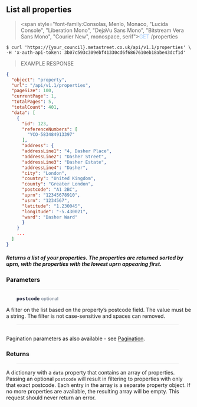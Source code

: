 ## List all properties

> <span style="font-family:Consolas, Menlo, Monaco, \"Lucida Console\", \"Liberation Mono\", \"DejaVu Sans Mono\", \"Bitstream Vera Sans Mono\", \"Courier New\", monospace, serif"><span style="color:#a4cdfe">GET</span> /properties</span>

```shell
$ curl 'https://{your_council}.metastreet.co.uk/api/v1.1/properties' \
-H 'x-auth-api-token: 3b07c593c309ebf41330cd6f6867610eb18abe43dcf1d'
```

> EXAMPLE RESPONSE

```json
{
  "object": "property",
  "url": "/api/v1.1/properties",
  "pageSize": 100,
  "currentPage": 1,
  "totalPages": 5,
  "totalCount": 401,
  "data": [
    {
      "id": 123,
      "referenceNumbers": [
        "YCO-583484913397"
      ],
      "address": {
      "addressLine1": "4, Dasher Place",
      "addressLine2": "Dasher Street",
      "addressLine3": "Dasher Estate",
      "addressLine4": "Dasher",
      "city": "London",
      "country": "United Kingdom",
      "county": "Greater London",
      "postcode": "A1 2BC",
      "uprn": "12345678910",
      "usrn": "1234567",
      "latitude": "1.230045",
      "longitude": "-5.430021",
      "ward": "Dasher Ward"
      }
    }
    ...
  ]
}
```




##### Returns a list of your properties. The properties are returned sorted by uprn, with the properties with the lowest uprn appearing first.

### Parameters

<p style="max-width:440px; margin-bottom:0; margin-left:28px; padding-top:15px; padding-left:0px; border-top-style:solid; border-top-color:#eee; border-top-width:1px">
<span style="font-size:13px; font-weight:700; color:#2a2f45; font-family:Menlo, Consolas, monospace">postcode</span> <span style="font-size:12px; font-weight:600; color:#8792a2">optional</span>
</p>

A filter on the list based on the property’s postcode field. The value must be a string.  The filter is not case-sensitive and spaces can removed.

<p style="max-width:440px; margin-bottom:0; margin-left:28px; border-bottom-style:solid; border-bottom-color:#eee; border-bottom-width:1px"></p>

<p style="padding-top:15px">
Pagination parameters as also available - see <a href="/?shell#pagination">Pagination</a>.
</p>


### Returns

<p style="max-width:440px; margin-bottom:15px; margin-left:28px; border-bottom-style:solid; border-bottom-color:#eee; border-bottom-width:1px"></p>

A dictionary with a `data` property that contains an array of properties. Passing an optional `postcode` will result in filtering to properties with only that exact postcode. Each entry in the array is a separate property object. If no more properties are available, the resulting array will be empty. This request should never return an error.
